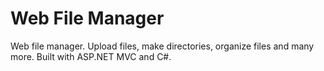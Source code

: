 # Web File Manager
Web file manager. Upload files, make directories, organize files and many more. Built with ASP.NET MVC and C#.

